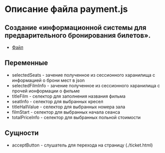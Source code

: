 # Описание файла payment.js

## Создание «информационной системы для предварительного бронирования билетов».

- [Файл](../js/payment.js)

## Переменные

- selectedSeats - зачение полученное из сессионного харанилища с информацией о брони мест в  json
- selectedFilmInfo - зачение полученное из сессионного харанилища с прочей ионформации о фильме 
- titleFilm - селектор для заполнения названия фильма
- seatInfo - селектор для выбранных кресел
- titleHallValue - селектор для выбранных номера зала
- filmStart - селектор для выбранных начала сеанса
- totalPriceInfo - селектор для выбранных польной стоимости


## Сущности

- acceptButton - слушатель для перехода на страницу (./ticket.html)


